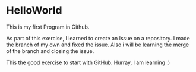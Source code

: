 # HelloWorld
This is my first Program in Github.

As part of this exercise, I learned to create an Issue on a repository. 
I made the branch of my own and fixed the issue.
Also i will be learning the merge of the branch and closing the issue.

This the good exercise to start with GitHub. Hurray, I am learning :)
